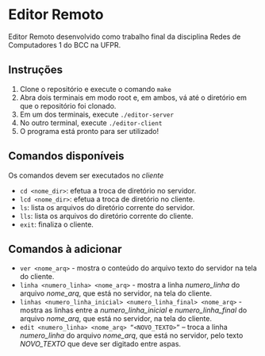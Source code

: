 # Editor Remoto
Editor Remoto desenvolvido como trabalho final da disciplina Redes de Computadores 1 do BCC na UFPR.

## Instruções
1. Clone o repositório e execute o comando `make`
2. Abra dois terminais em modo root e, em ambos, vá até o diretório em que o repositório foi clonado.
3. Em um dos terminais, execute `./editor-server`
4. No outro terminal, execute `./editor-client`
5. O programa está pronto para ser utilizado!

## Comandos disponíveis
Os comandos devem ser executados no _cliente_  
- `cd <nome_dir>`: efetua a troca de diretório no servidor.
- `lcd <nome_dir>`: efetua a troca de diretório no cliente.
- `ls`: lista os arquivos do diretório corrente do servidor.
- `lls`: lista os arquivos do diretório corrente do cliente.
- `exit`: finaliza o cliente.

## Comandos à adicionar
- `ver <nome_arq>` - mostra o conteúdo do arquivo texto do servidor na tela do cliente.
- `linha <numero_linha> <nome_arq>` - mostra a linha _numero_linha_ do arquivo
_nome_arq_, que está no servidor, na tela do cliente.
- `linhas <numero_linha_inicial> <numero_linha_final> <nome_arq>` - mostra as linhas
entre a _numero_linha_inicial_ e _numero_linha_final_ do arquivo _nome_arq_, que
está no servidor, na tela do cliente.
- `edit <numero_linha> <nome_arq> “<NOVO_TEXTO>”` – troca a linha _numero_linha_ do
arquivo _nome_arq_, que está no servidor, pelo texto _NOVO_TEXTO_ que deve ser
digitado entre aspas.